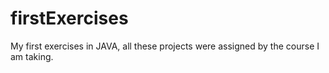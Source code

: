 # firstExercises
My first exercises in JAVA, all these projects were assigned by the course I am taking.
